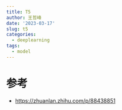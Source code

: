 ```yaml
---
title: T5
author: 王哲峰
date: '2023-03-17'
slug: t5
categories:
  - deeplearning
tags:
  - model
---
```


# 参考

* https://zhuanlan.zhihu.com/p/88438851